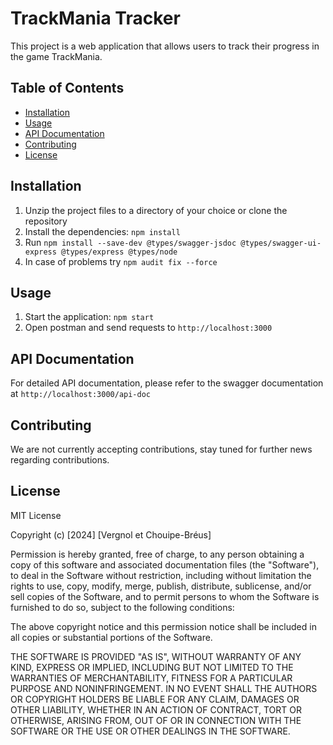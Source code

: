 # TrackMania Tracker

This project is a web application that allows users to track their progress in the game TrackMania.

## Table of Contents

- [Installation](#installation)
- [Usage](#usage)
- [API Documentation](#api-documentation)
- [Contributing](#contributing)
- [License](#license)

## Installation

1. Unzip the project files to a directory of your choice or clone the repository 
2. Install the dependencies: `npm install`
3. Run `npm install --save-dev @types/swagger-jsdoc @types/swagger-ui-express @types/express @types/node`
4. In case of problems try `npm audit fix --force`

## Usage

1. Start the application: `npm start`
2. Open postman and send requests to `http://localhost:3000`

## API Documentation

For detailed API documentation, please refer to the swagger documentation at `http://localhost:3000/api-doc`

## Contributing

We are not currently accepting contributions, stay tuned for further news regarding contributions.

## License

MIT License

Copyright (c) [2024] [Vergnol et Chouipe-Bréus]

Permission is hereby granted, free of charge, to any person obtaining a copy
of this software and associated documentation files (the "Software"), to deal
in the Software without restriction, including without limitation the rights
to use, copy, modify, merge, publish, distribute, sublicense, and/or sell
copies of the Software, and to permit persons to whom the Software is
furnished to do so, subject to the following conditions:

The above copyright notice and this permission notice shall be included in all
copies or substantial portions of the Software.

THE SOFTWARE IS PROVIDED "AS IS", WITHOUT WARRANTY OF ANY KIND, EXPRESS OR
IMPLIED, INCLUDING BUT NOT LIMITED TO THE WARRANTIES OF MERCHANTABILITY,
FITNESS FOR A PARTICULAR PURPOSE AND NONINFRINGEMENT. IN NO EVENT SHALL THE
AUTHORS OR COPYRIGHT HOLDERS BE LIABLE FOR ANY CLAIM, DAMAGES OR OTHER
LIABILITY, WHETHER IN AN ACTION OF CONTRACT, TORT OR OTHERWISE, ARISING FROM,
OUT OF OR IN CONNECTION WITH THE SOFTWARE OR THE USE OR OTHER DEALINGS IN THE
SOFTWARE.

